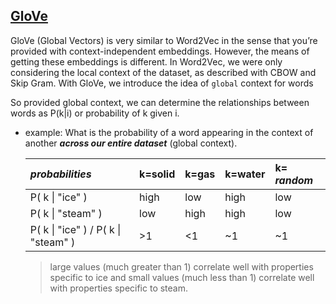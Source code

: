 ## [GloVe](https://nlp.stanford.edu/pubs/glove.pdf)

GloVe (Global Vectors) is very similar to Word2Vec in the sense that you’re provided with context-independent embeddings. However, the means of getting these embeddings 
is different. In Word2Vec, we were only considering the local context of the dataset, as described with CBOW and Skip Gram. 
With GloVe, we introduce the idea of `global` context for words

So provided global context, we can determine the relationships between words as P(k|i) or probability of k given i. 
- example: What is the probability of a word appearing in the context of another ***across our entire dataset*** (global context).

  |     *probabilities*                 | k=solid | k=gas | k=water | k= *random* |
  |:------------------------------------|:--------|:------|:--------|:------------|
  | P( k \| "ice" )                     | high    | low   | high    | low         |
  | P( k \| "steam" )                   | low     | high  | high    | low         |
  | P( k \| "ice" ) / P( k \| "steam" ) | >1      | <1    | ~1      | ~1          |
  
  >large values (much greater than 1) correlate well with properties specific to ice and small values (much less than 1) correlate well with properties specific to steam.
